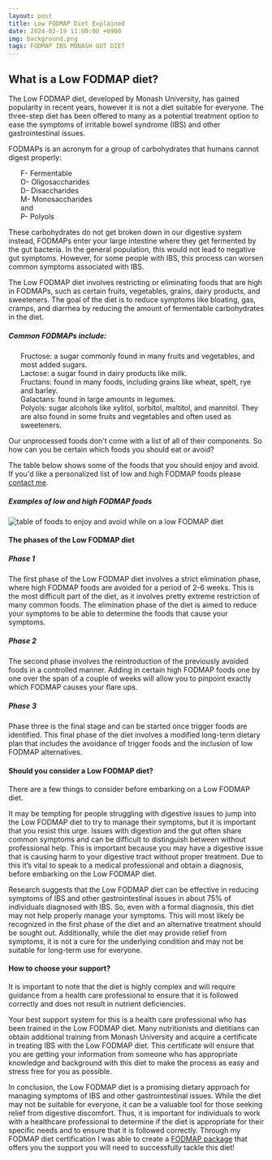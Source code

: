 ```yaml
---
layout: post
title: Low FODMAP Diet Explained
date: 2024-02-19 11:00:00 +0900
img: background.png
tags: FODMAP IBS MONASH GUT DIET
---
```


## What is a Low FODMAP diet?

The Low FODMAP diet, developed by Monash University, has gained popularity in recent years, however it is not a diet suitable for everyone. The three-step diet has been offered to many as a potential treatment option to ease the symptoms of irritable bowel syndrome (IBS) and other gastrointestinal issues.

FODMAPs is an acronym for a group of carbohydrates that humans cannot digest properly:
<ul style="list-style-type: none;">
<li>F- Fermentable</li>
<li>O- Oligosaccharides</li>
<li>D- Disaccharides</li>
<li>M- Monosaccharides</li>
<li>and</li>
<li>P- Polyols</li>
</ul>

These carbohydrates do not get broken down in our digestive system instead, FODMAPs enter your large intestine where they get fermented by the gut bacteria. In the general population, this would not lead to negative gut symptoms. However, for some people with IBS, this process can worsen common symptoms associated with IBS.

The Low FODMAP diet involves restricting or eliminating foods that are high in FODMAPs, such as certain fruits, vegetables, grains, dairy products, and sweeteners. The goal of the diet is to reduce symptoms like bloating, gas, cramps, and diarrhea by reducing the amount of fermentable carbohydrates in the diet.  


##### Common FODMAPs include:

<ul style="list-style-type: none;">
<li>Fructose: a sugar commonly found in many fruits and vegetables, and most added sugars.</li>
<li>Lactose: a sugar found in dairy products like milk.</li>
<li>Fructans: found in many foods, including grains like wheat, spelt, rye and barley.</li>
<li>Galactans: found in large amounts in legumes.</li>
<li>Polyols: sugar alcohols like xylitol, sorbitol, maltitol, and mannitol. They are also found in some fruits and vegetables and often used as sweeteners.</li>
</ul>

Our unprocessed foods don't come with a list of all of their components. So how can you be certain which foods you should eat or avoid? 

The table below shows some of the foods that you should enjoy and avoid. If you'd like a personalized list of low and high FODMAP foods please [contact me](contact.html).

##### Examples of low and high FODMAP foods
![table of foods to enjoy and avoid while on a low FODMAP diet]({{site.baseurl}}/images/pages/low-fodmap-foods.png)
<br/>


#### The phases of the Low FODMAP diet

##### Phase 1

The first phase of the Low FODMAP diet involves a strict elimination phase, where high FODMAP foods are avoided for a period of 2-6 weeks. This is the most difficult part of the diet, as it involves pretty extreme restriction of many common foods. The elimination phase of the diet is aimed to reduce your symptoms to be able to determine the foods that cause your symptoms.

##### Phase 2

The second phase involves the reintroduction of the previously avoided foods in a controlled manner. Adding in certain high FODMAP foods one by one over the span of a couple of weeks will allow you to pinpoint exactly which FODMAP causes your flare ups.

##### Phase 3  
Phase three is the final stage and can be started once trigger foods are identified. This final phase of the diet involves a modified long-term dietary plan that includes the avoidance of trigger foods and the inclusion of low FODMAP alternatives.  


#### Should you consider a Low FODMAP diet?
There are a few things to consider before embarking on a Low FODMAP diet.

It may be tempting for people struggling with digestive issues to jump into the Low FODMAP diet to try to manage their symptoms, but it is important that you resist this urge. Issues with digestion and the gut often share common symptoms and can be difficult to distinguish between without professional help. This is important because you may have a digestive issue that is causing harm to your digestive tract without proper treatment. Due to this it’s vital to speak to a medical professional and obtain a diagnosis, before embarking on the Low FODMAP diet.

Research suggests that the Low FODMAP diet can be effective in reducing symptoms of IBS and other gastrointestinal issues in about 75% of individuals diagnosed with IBS. So, even with a formal diagnosis, this diet may not help properly manage your symptoms. This will most likely be recognized in the first phase of the diet and an alternative treatment should be sought out. Additionally, while the diet may provide relief from symptoms, it is not a cure for the underlying condition and may not be suitable for long-term use for everyone.  

#### How to choose your support?

It is important to note that the diet is highly complex and will require guidance from a health care professional to ensure that it is followed correctly and does not result in nutrient deficiencies.

Your best support system for this is a health care professional who has been trained in the Low FODMAP diet. Many nutritionists and dietitians can obtain additional training from Monash University and acquire a certificate in treating IBS with the Low FODMAP diet. This certificate will ensure that you are getting your information from someone who has appropriate knowledge and background with this diet to make the process as easy and stress free for you as possible.

In conclusion, the Low FODMAP diet is a promising dietary approach for managing symptoms of IBS and other gastrointestinal issues. While the diet may not be suitable for everyone, it can be a valuable tool for those seeking relief from digestive discomfort. Thus, it is important for individuals to work with a healthcare professional to determine if the diet is appropriate for their specific needs and to ensure that it is followed correctly. Through my FODMAP diet certification I was able to create a [FODMAP package](1_services.html)  that offers you the support you will need to successfully tackle this diet!


